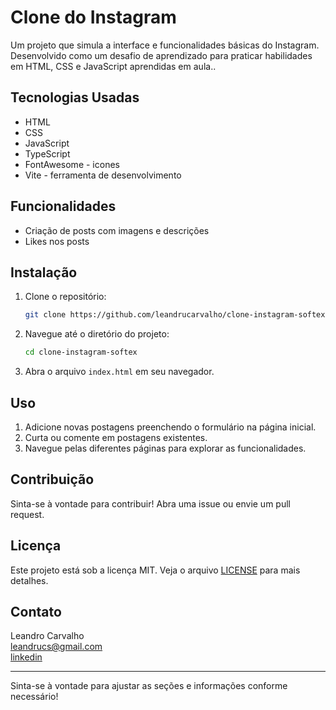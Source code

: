 # Clone do Instagram

Um projeto que simula a interface e funcionalidades básicas do Instagram. Desenvolvido como um desafio de aprendizado para praticar habilidades em HTML, CSS e JavaScript aprendidas em aula..

## Tecnologias Usadas

- HTML
- CSS
- JavaScript
- TypeScript
- FontAwesome - icones
- Vite - ferramenta de desenvolvimento

## Funcionalidades

- Criação de posts com imagens e descrições
- Likes nos posts

## Instalação

1. Clone o repositório:
   ```bash
   git clone https://github.com/leandrucarvalho/clone-instagram-softex.git
   ```

2. Navegue até o diretório do projeto:
   ```bash
   cd clone-instagram-softex
   ```

3. Abra o arquivo `index.html` em seu navegador.

## Uso

1. Adicione novas postagens preenchendo o formulário na página inicial.
2. Curta ou comente em postagens existentes.
3. Navegue pelas diferentes páginas para explorar as funcionalidades.

## Contribuição

Sinta-se à vontade para contribuir! Abra uma issue ou envie um pull request.

## Licença

Este projeto está sob a licença MIT. Veja o arquivo [LICENSE](LICENSE) para mais detalhes.

## Contato

Leandro Carvalho  
leandrucs@gmail.com  
[linkedin](https://www.linkedin.com/in/leandro-c-s/)

---

Sinta-se à vontade para ajustar as seções e informações conforme necessário!